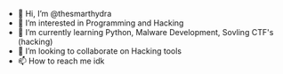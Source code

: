 - 👋 Hi, I’m @thesmarthydra
- 👀 I’m interested in Programming and Hacking
- 🌱 I’m currently learning Python, Malware Development, Sovling CTF's (hacking)
- 💞️ I’m looking to collaborate on Hacking tools
- 📫 How to reach me idk

<!---
thesmarthydra/thesmarthydra is a ✨ special ✨ repository because its `README.md` (this file) appears on your GitHub profile.
You can click the Preview link to take a look at your changes.
--->
